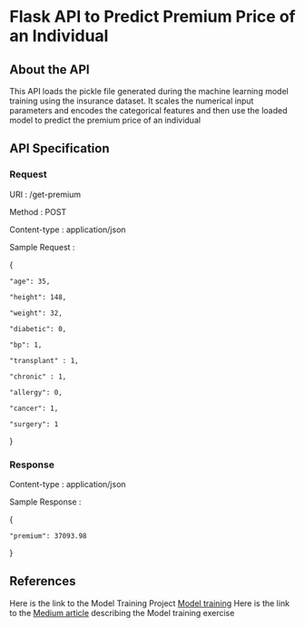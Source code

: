 # Flask API to Predict Premium Price of an Individual

## About the API
This API loads the pickle file generated during the machine learning model training using the insurance dataset. 
It scales the numerical input parameters and encodes the categorical features and then use the loaded model to predict the premium price of an individual

## API Specification
### Request
URI : /get-premium 

Method : POST

Content-type : application/json

Sample Request : 

{

    "age": 35,
    
    "height": 148,
    
    "weight": 32,
    
    "diabetic": 0,
    
    "bp": 1,
    
    "transplant" : 1,
    
    "chronic" : 1,
    
    "allergy": 0,
    
    "cancer": 1,
    
    "surgery": 1
    
}

### Response
Content-type : application/json

Sample Response : 

{

    "premium": 37093.98
    
}

## References
Here is the link to the Model Training Project [Model training](https://github.com/adgh82/insurance-cost-predictor-linear-reg)
Here is the link to the [Medium article](https://medium.com/@adgh130582/eda-and-premium-price-prediction-from-insurance-dataset-7c3f30c77e04) describing the Model training exercise
